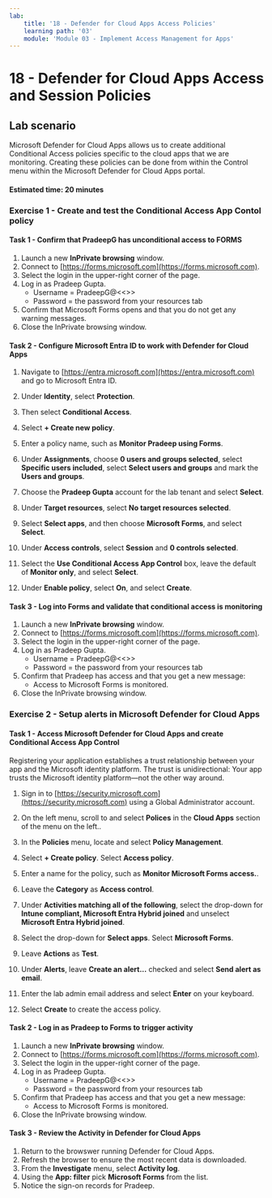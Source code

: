 ```yaml
---
lab:
    title: '18 - Defender for Cloud Apps Access Policies'
    learning path: '03'
    module: 'Module 03 - Implement Access Management for Apps'
---
```


# 18 - Defender for Cloud Apps Access and Session Policies

## Lab scenario

Microsoft Defender for Cloud Apps  allows us to create additional Conditional Access policies specific to the cloud apps that we are monitoring.  Creating these policies can be done from within the Control menu within the Microsoft Defender for Cloud Apps  portal.

#### Estimated time: 20 minutes

### Exercise 1 - Create and test the Conditional Access App Contol policy

#### Task 1 - Confirm that PradeepG has unconditional access to FORMS

1. Launch a new **InPrivate browsing** window.
2. Connect to [https://forms.microsoft.com](https://forms.microsoft.com).
3. Select the login  in the upper-right corner of the page.
4. Log in as Pradeep Gupta.
   - Username = PradeepG@<<<your lab hoster provided domain>>>
   - Password = the password from your resources tab
5. Confirm that Microsoft Forms opens and that you do not get any warning messages.
6. Close the InPrivate browsing window.

#### Task 2 - Configure Microsoft Entra ID to work with Defender for Cloud Apps

1. Navigate to [https://entra.microsoft.com](https://entra.microsoft.com) and go to Microsoft Entra ID.

2. Under **Identity**, select **Protection**.

3. Then select **Conditional Access**.

4. Select **+ Create new policy**.

5. Enter a policy name, such as **Monitor Pradeep using Forms**.

6. Under **Assignments**, choose **0 users and groups selected**, select **Specific users included**, select **Select users and groups** and mark the **Users and groups**.

7. Choose the **Pradeep Gupta** account for the lab tenant and select **Select**.

8. Under **Target resources**, select **No target resources selected**.

9. Select **Select apps**, and then choose **Microsoft Forms**, and select **Select**. 

10. Under **Access controls**, select **Session** and **0 controls selected**.

11. Select the **Use Conditional Access App Control** box, leave the default of **Monitor only**, and select **Select**.

12. Under **Enable policy**, select **On**, and select **Create**.

#### Task 3 - Log into Forms and validate that conditional access is monitoring

1. Launch a new **InPrivate browsing** window.
2. Connect to [https://forms.microsoft.com](https://forms.microsoft.com).
3. Select the login  in the upper-right corner of the page.
4. Log in as Pradeep Gupta.
   - Username = PradeepG@<<<your lab hoster provided domain>>>
   - Password = the password from your resources tab
5. Confirm that Pradeep has access and that you get a new message:
   - Access to Microsoft Forms is monitored.
6. Close the InPrivate browsing window.

### Exercise 2 - Setup alerts in Microsoft Defender for Cloud Apps

#### Task 1 - Access Microsoft Defender for Cloud Apps and create Conditional Access App Control

Registering your application establishes a trust relationship between your app and the Microsoft identity platform. The trust is unidirectional: Your app trusts the Microsoft identity platform—not the other way around.

1. Sign in to [https://security.microsoft.com](https://security.microsoft.com) using a Global Administrator account.

1. On the left menu, scroll to and select **Polices** in the **Cloud Apps** section of the menu on the left..

1. In the **Policies** menu, locate and select **Policy Management**.

1. Select **+ Create policy**. Select **Access policy**.

1. Enter a name for the policy, such as **Monitor Microsoft Forms access.**.

1. Leave the **Category** as **Access control**.

1. Under **Activities matching all of the following**, select the drop-down for **Intune compliant, Microsoft Entra Hybrid joined** and unselect **Microsoft Entra Hybrid joined**.

1. Select the drop-down for **Select apps**.  Select **Microsoft Forms**.

1. Leave **Actions** as **Test**.

1. Under **Alerts**, leave **Create an alert...** checked and select **Send alert as email**.

1. Enter the lab admin email address and select **Enter** on your keyboard.

1. Select **Create** to create the access policy.

#### Task 2 - Log in as Pradeep to Forms to trigger activity

1. Launch a new **InPrivate browsing** window.
2. Connect to [https://forms.microsoft.com](https://forms.microsoft.com).
3. Select the login  in the upper-right corner of the page.
4. Log in as Pradeep Gupta.
   - Username = PradeepG@<<<your lab hoster provided domain>>>
   - Password = the password from your resources tab
5. Confirm that Pradeep has access and that you get a new message:
   - Access to Microsoft Forms is monitored.
6. Close the InPrivate browsing window.

#### Task 3 - Review the Activity in Defender for Cloud Apps

1. Return to the browswer running Defender for Cloud Apps.
2. Refresh the browser to ensure the most recent data is downloaded.
3. From the **Investigate** menu, select **Activity log**.
4. Using the **App: filter** pick **Microsoft Forms** from the list.
5. Notice the sign-on records for Pradeep.
